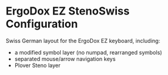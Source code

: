 # ErgoDox EZ StenoSwiss Configuration

Swiss German layout for the ErgoDox EZ keyboard, including:
- a modified symbol layer (no numpad, rearranged symbols)
- separated mouse/arrow navigation keys
- Plover Steno layer
